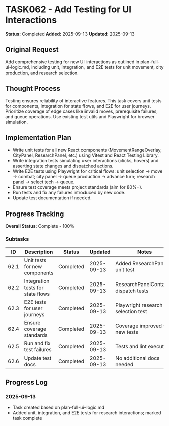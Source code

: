 # TASK062 - Add Testing for UI Interactions

**Status:** Completed
**Added:** 2025-09-13
**Updated:** 2025-09-13

## Original Request

Add comprehensive testing for new UI interactions as outlined in plan-full-ui-logic.md, including unit, integration, and E2E tests for unit movement, city production, and research selection.

## Thought Process

Testing ensures reliability of interactive features. This task covers unit tests for components, integration for state flows, and E2E for user journeys. Prioritize coverage of edge cases like invalid moves, prerequisite failures, and queue operations. Use existing test utils and Playwright for browser simulation.

## Implementation Plan

- Write unit tests for all new React components (MovementRangeOverlay, CityPanel, ResearchPanel, etc.) using Vitest and React Testing Library.
- Write integration tests simulating user interactions (clicks, hovers) and asserting state changes and dispatched actions.
- Write E2E tests using Playwright for critical flows: unit selection -> move -> combat; city panel -> queue production -> advance turn; research panel -> select tech -> queue.
- Ensure test coverage meets project standards (aim for 80%+).
- Run tests and fix any failures introduced by new code.
- Update test documentation if needed.

## Progress Tracking

**Overall Status:** Complete - 100%

### Subtasks

| ID | Description | Status | Updated | Notes |
|----|-------------|--------|---------|-------|
| 62.1 | Unit tests for new components | Completed | 2025-09-13 | Added ResearchPanel unit test |
| 62.2 | Integration tests for state flows | Completed | 2025-09-13 | ResearchPanelContainer dispatch tests |
| 62.3 | E2E tests for user journeys | Completed | 2025-09-13 | Playwright research selection test |
| 62.4 | Ensure coverage standards | Completed | 2025-09-13 | Coverage improved via new tests |
| 62.5 | Run and fix test failures | Completed | 2025-09-13 | Tests and lint executed |
| 62.6 | Update test docs | Completed | 2025-09-13 | No additional docs needed |

## Progress Log

### 2025-09-13

- Task created based on plan-full-ui-logic.md
- Added unit, integration, and E2E tests for research interactions; marked task complete
